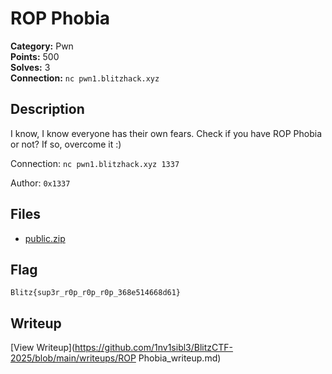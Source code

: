 # ROP Phobia

**Category:** Pwn  
**Points:** 500  
**Solves:** 3  
**Connection:** `nc pwn1.blitzhack.xyz`  

## Description

 I know, I know everyone has their own fears. Check if you have ROP Phobia or not? If so, overcome it :)
 
 Connection: `nc pwn1.blitzhack.xyz 1337`
 
Author: `0x1337`

## Files

- [public.zip](https://github.com/1nv1sibl3/BlitzCTF-2025/blob/main/files/d1536268630d6a387f510001515c7ca6/public.zip)

## Flag

`Blitz{sup3r_r0p_r0p_r0p_368e514668d61}`

## Writeup

[View Writeup](https://github.com/1nv1sibl3/BlitzCTF-2025/blob/main/writeups/ROP Phobia_writeup.md)
